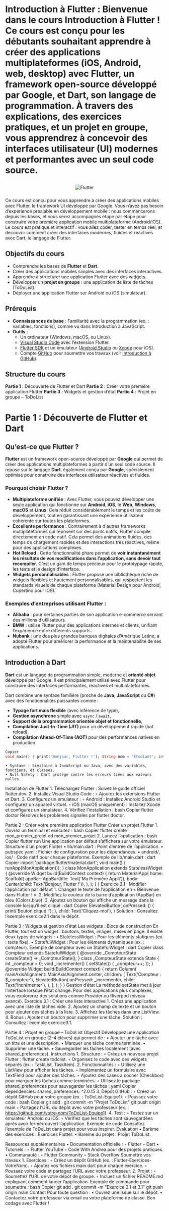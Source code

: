 # Introduction à Flutter : Bienvenue dans le cours Introduction à Flutter ! Ce cours est conçu pour les débutants souhaitant apprendre à créer des applications multiplateformes (iOS, Android, web, desktop) avec Flutter, un framework open-source développé par Google, et Dart, son langage de programmation. À travers des explications, des exercices pratiques, et un projet en groupe, vous apprendrez à concevoir des interfaces utilisateur (UI) modernes et performantes avec un seul code source.

<p align="center">
  <img src="./img/flutter_logo150.png" alt="Flutter" style="margin: 10px;">
</p>

Ce cours est conçu pour vous apprendre à créer des applications mobiles avec Flutter, le framework UI développé par Google.
Vous n’avez pas besoin d’expérience préalable en développement mobile : nous commencerons depuis les bases, et vous serez accompagnés étape par étape pour construire votre première application mobile multiplateforme (Android/iOS).
Le cours est pratique et interactif : vous allez coder, tester en temps réel, et découvrir comment créer des interfaces modernes, fluides et réactives avec Dart, le langage de Flutter.

## Objectifs du cours

- Comprendre les bases de **Flutter** et **Dart**. 
- Créer des applications mobiles simples avec des interfaces interactives. 
- Apprendre à structurer une application Flutter avec des widgets. 
- Développer un **projet en groupe** : une application de liste de tâches (ToDoList). 
- Déployer une application Flutter sur Android ou iOS (simulateur). 

## Prérequis

- **Connaissances de base** : Familiarité avec la programmation (ex. : variables, fonctions), comme vu dans Introduction à JavaScript. 
- **Outils** : 
    - Un ordinateur (Windows, macOS, ou Linux). 
    - [Visual Studio Code](https://visualstudio.com) avec l’extension Flutter. 
    - [Flutter SDK](https://docs.flutter.dev/get-started/install) et un émulateur ([Android Studio](https://developer.android.com/studio?hl=fr) ou [Xcode](https://developer.apple.com/xcode/) pour iOS). 
    - Compte [GitHub](https://github.com/) pour soumettre vos travaux (voir [Introduction à GitHub](./github-intro.md)). 

## Structure du cours

**Partie 1** : Découverte de Flutter et Dart 
**Partie 2** : Créer votre première application Flutter 
**Partie 3** : Widgets et gestion d’état 
**Partie 4** : Projet en groupe – ToDoList 

# Partie 1 : Découverte de Flutter et Dart

## Qu’est-ce que Flutter ?

**Flutter** est un framework open-source développé par **Google** qui permet de créer des applications multiplateformes à partir d’un seul code source. Il repose sur le langage **Dart**, également conçu par **Google**, spécialement optimisé pour construire des interfaces utilisateur réactives et fluides.

### Pourquoi choisir Flutter ?

- **Multiplateforme unifiée** : Avec Flutter, vous pouvez développer une seule application qui fonctionne sur **Android**, **iOS**, le **Web**, **Windows**, **macOS** et **Linux**. Cela réduit considérablement le temps et les coûts de développement, tout en garantissant une expérience utilisateur cohérente sur toutes les plateformes.
- **Excellente performance** : Contrairement à d'autres frameworks multiplateformes qui reposent sur des ponts natifs, Flutter compile directement en code natif. Cela permet des animations fluides, des temps de chargement rapides et des interactions très réactives, même pour des applications complexes.
- **Hot Reload** : Cette fonctionnalité phare permet de **voir instantanément les résultats de vos modifications dans l’application, sans devoir tout recompiler**. C’est un gain de temps précieux pour le prototypage rapide, les tests et le design d’interface.
- **Widgets personnalisables** : Flutter propose une bibliothèque riche de widgets flexibles et hautement personnalisables, qui respectent les standards visuels de chaque plateforme (Material Design pour Android, Cupertino pour iOS).

### Exemples d’entreprises utilisant Flutter :

- **Alibaba** : pour certaines parties de son application e-commerce servant des millions d’utilisateurs.
- **BMW** : utilise Flutter pour des applications internes et clients, unifiant l’expérience entre différents supports.
- **Nubank** : une des plus grandes banques digitales d’Amérique Latine, a adopté Flutter pour améliorer la performance et la maintenabilité de ses applications.

## Introduction à Dart

**Dart** est un langage de programmation simple, moderne et **orienté objet** développé par Google. Il est principalement utilisé avec Flutter pour construire des interfaces performantes, réactives et multiplateformes.

Dart combine une syntaxe familière (proche de **Java**, **JavaScript** ou **C#**) avec des fonctionnalités puissantes comme :

- **Typage fort mais flexible** (avec inférence de type),
- **Gestion asynchrone** simple avec `async` / `await`,
- **Support de la programmation orientée objet et fonctionnelle**,
- **Compilation Just-In-Time (JIT)** pour un développement rapide (hot reload),
- **Compilation Ahead-Of-Time (AOT)** pour des performances natives en production.

```dart
Copier
void main() { print('Bonjour, Flutter !'); String nom = 'Étudiant'; int age = 20; print('Je m’appelle $nom et j’ai $age ans.'); }
```

    • Syntaxe : Similaire à JavaScript ou Java, avec des variables, fonctions, et classes. 
    • Null Safety : Dart protège contre les erreurs liées aux valeurs nulles. 
Installation de Flutter
    1. Téléchargez Flutter : Suivez le guide officiel flutter.dev. 
    2. Installez Visual Studio Code : 
        ◦ Ajoutez les extensions Flutter et Dart. 
    3. Configurez un émulateur : 
        ◦ Android : Installez Android Studio et configurez un appareil virtuel. 
        ◦ iOS (macOS uniquement) : Installez Xcode et configurez un simulateur. 
    4. Vérifiez l’installation : 
       bash
       Copier
       flutter doctor
       Résolvez les problèmes signalés par flutter doctor. 

Partie 2 : Créer votre première application Flutter
Créer un projet Flutter
    1. Ouvrez un terminal et exécutez : 
       bash
       Copier
       flutter create mon_premier_projet cd mon_premier_projet
    2. Lancez l’application : 
       bash
       Copier
       flutter run
       Une application par défaut s’affichera sur votre émulateur. 
Structure d’un projet Flutter
    • lib/main.dart : Point d’entrée de l’application. 
    • pubspec.yaml : Fichier de configuration pour les dépendances. 
    • android/, ios/ : Code natif pour chaque plateforme. 
Exemple de lib/main.dart :
dart
Copier
import 'package:flutter/material.dart'; void main() { runApp(MonApplication()); } class MonApplication extends StatelessWidget { @override Widget build(BuildContext context) { return MaterialApp( home: Scaffold( appBar: AppBar(title: Text('Ma Première Appli')), body: Center(child: Text('Bonjour, Flutter !')), ), ); } }
Exercice 2.1 : Modifier l’application par défaut
    1. Changez le texte de l’application en « Bienvenue dans Flutter ! ». 
    2. Modifiez la couleur de la barre d’application (AppBar) en bleu (Colors.blue). 
    3. Ajoutez un bouton qui affiche un message dans la console lorsqu’il est cliqué : 
       dart
       Copier
       ElevatedButton( onPressed: () { print('Bouton cliqué !'); }, child: Text('Cliquez-moi'), )
Solution : Consultez l’exemple exercice2.1 dans le dépôt.

Partie 3 : Widgets et gestion d’état
Les widgets : Blocs de construction
En Flutter, tout est un widget : boutons, textes, images, mises en page. Il existe deux types de widgets :
    • StatelessWidget : Pour les éléments statiques (ex. : texte fixe). 
    • StatefulWidget : Pour les éléments dynamiques (ex. : compteur). 
Exemple de compteur avec un StatefulWidget :
dart
Copier
class Compteur extends StatefulWidget { @override _CompteurState createState() => _CompteurState(); } class _CompteurState extends State<Compteur> { int _compteur = 0; void _incrementer() { setState(() { _compteur++; }); } @override Widget build(BuildContext context) { return Column( mainAxisAlignment: MainAxisAlignment.center, children: [ Text('Compteur : $_compteur'), ElevatedButton( onPressed: _incrementer, child: Text('Incrémenter'), ), ], ); } }
Gestion d’état
La méthode setState met à jour l’interface lorsque l’état change. Pour des applications plus complexes, vous explorerez des solutions comme Provider ou Riverpod (niveau avancé).
Exercice 3.1 : Créer une liste interactive
    1. Créez une application avec une liste de tâches vide. 
    2. Ajoutez un champ de texte et un bouton pour ajouter des tâches à la liste. 
    3. Affichez les tâches dans une ListView. 
    4. Bonus : Ajoutez un bouton pour supprimer une tâche. 
Solution : Consultez l’exemple exercice3.1.

Partie 4 : Projet en groupe – ToDoList
Objectif
Développez une application ToDoList en groupe (2-4 élèves) qui permet de :
    • Ajouter une tâche avec un titre et une description. 
    • Marquer une tâche comme terminée. 
    • Supprimer une tâche. 
    • Sauvegarder les tâches localement (avec shared_preferences). 
Instructions
    1. Structure : 
        ◦ Créez un nouveau projet Flutter : flutter create todolist. 
        ◦ Organisez le code avec des widgets séparés (ex. : TaskList, TaskItem). 
    2. Fonctionnalités : 
        ◦ Utilisez une ListView pour afficher les tâches. 
        ◦ Implémentez un formulaire avec TextField pour ajouter des tâches. 
        ◦ Ajoutez des cases à cocher (Checkbox) pour marquer les tâches comme terminées. 
        ◦ Utilisez le package shared_preferences pour sauvegarder les tâches : 
          yaml
          Copier
          dependencies: shared_preferences: ^2.0.15
    3. Dépôt GitHub : 
        ◦ Créez un dépôt GitHub pour votre groupe (ex. : ToDoList-Equipe1). 
        ◦ Poussez votre code : 
          bash
          Copier
          git add . git commit -m "Projet ToDoList" git push origin main
        ◦ Partagez l’URL du dépôt avec votre professeur (ex. : https://github.com/votre-nom/ToDoList-Equipe1). 
    4. Test : 
        ◦ Testez sur un émulateur Android ou iOS. 
        ◦ Vérifiez que les tâches sont sauvegardées après avoir fermé/rouvert l’application. 
Exemple de code
Consultez l’exemple de ToDoList dans projet pour vous inspirer.
Évaluation
    • Barème des exercices : Exercices Flutter. 
    • Barème du projet : Projet ToDoList. 

Ressources supplémentaires
    • Documentation officielle : 
        ◦ Flutter 
        ◦ Dart 
    • Tutoriels : 
        ◦ Flutter YouTube 
        ◦ Code With Andrea pour des projets pratiques. 
    • Communauté : 
        ◦ Flutter Community 
        ◦ Stack Overflow 
Soumettre vos travaux
    1. Exercices : 
        ◦ Créez un dépôt GitHub (ex. : Flutter-Exercices-VotreNom). 
        ◦ Ajoutez vos fichiers main.dart pour chaque exercice. 
        ◦ Poussez votre code et partagez l’URL avec votre professeur. 
    2. Projet : 
        ◦ Soumettez l’URL de votre dépôt de groupe. 
        ◦ Incluez un fichier README.md expliquant comment lancer l’application. 
Exemple de commande pour soumettre :
bash
Copier
git add . git commit -m "Exercice 2.1 et 3.1" git push origin main
Contact
Pour toute question :
    • Ouvrez une Issue sur le dépôt. 
    • Contactez votre professeur via email ou votre plateforme de classe. 
Bon codage avec Flutter !